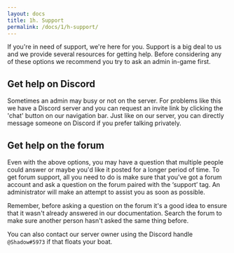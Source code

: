 ```yaml
---
layout: docs
title: 1h. Support
permalink: /docs/1/h-support/
---
```

If you're in need of support, we're here for you.
Support is a big deal to us and we provide several resources for getting help.
Before considering any of these options we recommend you try to ask an admin in-game first.

## Get help on Discord
Sometimes an admin may busy or not on the server.
For problems like this we have a Discord server and you can request an invite link by clicking the 'chat' button on our navigation bar.
Just like on our server, you can directly message someone on Discord if you prefer talking privately.

## Get help on the forum
Even with the above options, you may have a question that multiple people could answer or maybe you'd like it posted for a longer period of time.
To get forum support, all you need to do is make sure that you've got a forum account and ask a question on the forum paired with the ‘support’ tag.
An administrator will make an attempt to assist you as soon as possible.

Remember, before asking a question on the forum it's a good idea to ensure that it wasn't already answered in our documentation. Search the forum to make sure another person hasn't asked the same thing before.

You can also contact our server owner using the Discord handle `@Shadow#5973` if that floats your boat.
